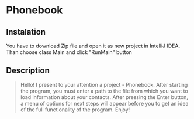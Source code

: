 # __Phonebook__

## __Instalation__
You have to download Zip file and open it as new project in IntelliJ IDEA. 
Than choose class Main and click "RunMain" button

## __Description__
  >Hello!
  I present to your attention a project - Phonebook.
  Аfter starting the program, you must enter a path to the file from which you want to load information about your contacts.
  After pressing the Enter button, a menu of options for next steps will appear before you to get an idea of 
  the full functionality of the program.
  >Enjoy!
